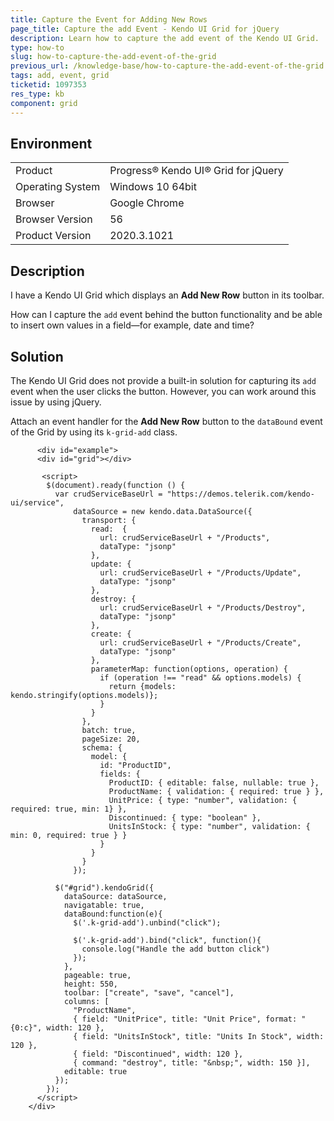 ```yaml
---
title: Capture the Event for Adding New Rows
page_title: Capture the add Event - Kendo UI Grid for jQuery
description: Learn how to capture the add event of the Kendo UI Grid.
type: how-to
slug: how-to-capture-the-add-event-of-the-grid
previous_url: /knowledge-base/how-to-capture-the-add-event-of-the-grid
tags: add, event, grid
ticketid: 1097353
res_type: kb
component: grid
---
```


## Environment

<table>
 <tr>
  <td>Product</td>
  <td>Progress® Kendo UI® Grid for jQuery</td>
 </tr>
 <tr>
  <td>Operating System</td>
  <td>Windows 10 64bit</td>
 </tr>
 <tr>
  <td>Browser</td>
  <td>Google Chrome</td>
 </tr>
 <tr>
  <td>Browser Version</td>
  <td>56</td>
 </tr>
  <tr>
  <td>Product Version</td>
  <td>2020.3.1021</td>
 </tr>
</table>

## Description

I have a Kendo UI Grid which displays an **Add New Row** button in its toolbar.

How can I capture the `add` event behind the button functionality and be able to insert own values in a field&mdash;for example, date and time?

## Solution

The Kendo UI Grid does not provide a built-in solution for capturing its `add` event when the user clicks the button. However, you can work around this issue by using jQuery.

Attach an event handler for the **Add New Row** button to the `dataBound` event of the Grid by using its `k-grid-add` class.

```dojo
      <div id="example">
      <div id="grid"></div>

       <script>
        $(document).ready(function () {
          var crudServiceBaseUrl = "https://demos.telerik.com/kendo-ui/service",
              dataSource = new kendo.data.DataSource({
                transport: {
                  read:  {
                    url: crudServiceBaseUrl + "/Products",
                    dataType: "jsonp"
                  },
                  update: {
                    url: crudServiceBaseUrl + "/Products/Update",
                    dataType: "jsonp"
                  },
                  destroy: {
                    url: crudServiceBaseUrl + "/Products/Destroy",
                    dataType: "jsonp"
                  },
                  create: {
                    url: crudServiceBaseUrl + "/Products/Create",
                    dataType: "jsonp"
                  },
                  parameterMap: function(options, operation) {
                    if (operation !== "read" && options.models) {
                      return {models: kendo.stringify(options.models)};
                    }
                  }
                },
                batch: true,
                pageSize: 20,
                schema: {
                  model: {
                    id: "ProductID",
                    fields: {
                      ProductID: { editable: false, nullable: true },
                      ProductName: { validation: { required: true } },
                      UnitPrice: { type: "number", validation: { required: true, min: 1} },
                      Discontinued: { type: "boolean" },
                      UnitsInStock: { type: "number", validation: { min: 0, required: true } }
                    }
                  }
                }
              });

          $("#grid").kendoGrid({
            dataSource: dataSource,
            navigatable: true,
            dataBound:function(e){
              $('.k-grid-add').unbind("click");

              $('.k-grid-add').bind("click", function(){
                console.log("Handle the add button click")
              });
            },
            pageable: true,
            height: 550,
            toolbar: ["create", "save", "cancel"],
            columns: [
              "ProductName",
              { field: "UnitPrice", title: "Unit Price", format: "{0:c}", width: 120 },
              { field: "UnitsInStock", title: "Units In Stock", width: 120 },
              { field: "Discontinued", width: 120 },
              { command: "destroy", title: "&nbsp;", width: 150 }],
            editable: true
          });
        });
      </script>
    </div>
```
